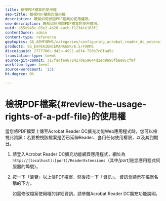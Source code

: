 ```yaml
---
title: 檢視PDF檔案的使用權
seo-title: 檢視PDF檔案的使用權
description: 瞭解如何檢閱PDF檔案的使用權限。
seo-description: 瞭解如何檢閱PDF檔案的使用權限。
uuid: b55e945c-03e2-4b26-aacb-f1234ce163f1
contentOwner: admin
content-type: reference
geptopics: SG_AEMFORMS/categories/configuring_acrobat_reader_dc_extensions
products: SG_EXPERIENCEMANAGER/6.5/FORMS
discoiquuid: 2777706c-d42b-4921-a8f4-720b7c0fa45e
translation-type: tm+mt
source-git-commit: 317fadfe48724270e59644d2ed9a90fbee95cf9f
workflow-type: tm+mt
source-wordcount: '131'
ht-degree: 0%

---
```



# 檢視PDF檔案{#review-the-usage-rights-of-a-pdf-file}的使用權

當您將PDF檔案上傳至Acrobat Reader DC擴充功能Web應用程式時，您可以檢視此資訊：若要檢視該檔案是否已延伸Reader、套用任何使用權限，以及其到期日。

1. 請登入Acrobat Reader DC擴充功能網頁應用程式，網址為`http://[localhost]:[port]/ReaderExtensions`（其中&#x200B;*[port]*&#x200B;是您應用程式伺服器的埠號）。
1. 按一下「瀏覽」以上傳PDF檔案，然後按一下「資訊」。 資訊會顯示在檔案名稱的下方。

   如需修改檔案使用權的詳細資訊，請參閱Acrobat Reader DC擴充功能說明。

